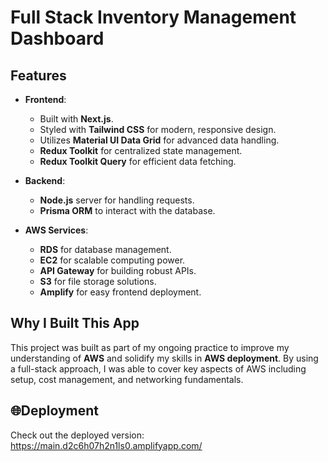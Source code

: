 # Full Stack Inventory Management Dashboard

## Features

- **Frontend**:
  - Built with **Next.js**.
  - Styled with **Tailwind CSS** for modern, responsive design.
  - Utilizes **Material UI Data Grid** for advanced data handling.
  - **Redux Toolkit** for centralized state management.
  - **Redux Toolkit Query** for efficient data fetching.
  
- **Backend**:
  - **Node.js** server for handling requests.
  - **Prisma ORM** to interact with the database.
  
- **AWS Services**:
  - **RDS** for database management.
  - **EC2** for scalable computing power.
  - **API Gateway** for building robust APIs.
  - **S3** for file storage solutions.
  - **Amplify** for easy frontend deployment.

## Why I Built This App

This project was built as part of my ongoing practice to improve my understanding of **AWS** and solidify my skills in **AWS deployment**. By using a full-stack approach, I was able to cover key aspects of AWS including setup, cost management, and networking fundamentals.

## 🌐Deployment

Check out the deployed version: https://main.d2c6h07h2n1ls0.amplifyapp.com/
